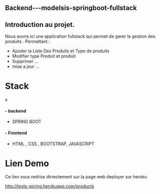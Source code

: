 ## Backend---modelsis-springboot-fullstack

## Introduction au projet.
Nous avons ici une application fullstack qui permet de gerer la 
gestion des produits .
Permettant :
- Ajouter la Liste Des Produits et Type de produits
- Modifier type Produit et produit
- Supprimer ...
- mise a jour ...

# Stack
s
#### - backend
- SPRING BOOT
#### - Frontend
- HTML , CSS , BOOTSTRAP, JAVASCRIPT 

# Lien Demo 
Ce lien vous redrise dirrectement sur la page web deployer sur heroku

http://tests-spring.herokuapp.com/products
